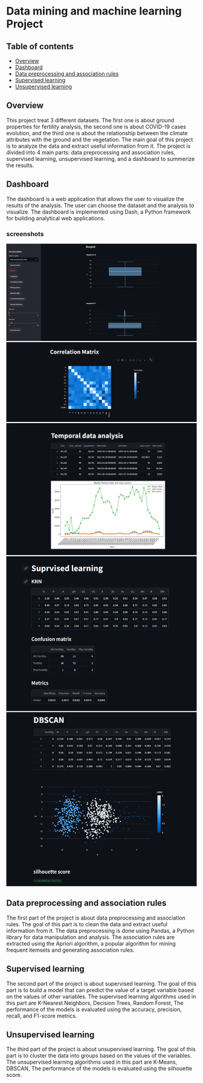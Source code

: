 # Data mining and machine learning Project

## Table of contents

- [Overview](#overview)
- [Dashboard](#dashboard)
- [Data preprocessing and association rules](#data-preprocessing-and-association-rules)
- [Supervised learning](#supervised-learning)
- [Unsupervised learning](#unsupervised-learning)

## Overview

This project treat 3 different datasets. The first one is about ground properties for fertility analysis, the second one is about COVID-19 cases evolution, and the third one is about the relationship between the climate attributes with the ground and the vegetation. The main goal of this project is to analyze the data and extract useful information from it. The project is divided into 4 main parts: data preprocessing and association rules, supervised learning, unsupervised learning, and a dashboard to summerize the results.

## Dashboard

The dashboard is a web application that allows the user to visualize the results of the analysis. The user can choose the dataset and the analysis to visualize. The dashboard is implemented using Dash, a Python framework for building analytical web applications.

### screenshots

![one](./assets/1.png)
![two](./assets/2.png)
![three](./assets/3.png)
![four](./assets/4.png)
![five](./assets/5.png)

## Data preprocessing and association rules

The first part of the project is about data preprocessing and association rules. The goal of this part is to clean the data and extract useful information from it. The data preprocessing is done using Pandas, a Python library for data manipulation and analysis. The association rules are extracted using the Apriori algorithm, a popular algorithm for mining frequent itemsets and generating association rules.

## Supervised learning

The second part of the project is about supervised learning. The goal of this part is to build a model that can predict the value of a target variable based on the values of other variables. The supervised learning algorithms used in this part are K-Nearest Neighbors, Decision Trees, Random Forest, The performance of the models is evaluated using the accuracy, precision, recall, and F1-score metrics.

## Unsupervised learning

The third part of the project is about unsupervised learning. The goal of this part is to cluster the data into groups based on the values of the variables. The unsupervised learning algorithms used in this part are K-Means, DBSCAN,
The performance of the models is evaluated using the silhouette score.
